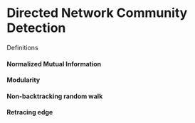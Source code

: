 # Directed Network Community Detection

Definitions

#### Normalized Mutual Information

#### Modularity

#### Non-backtracking random walk

#### Retracing edge



